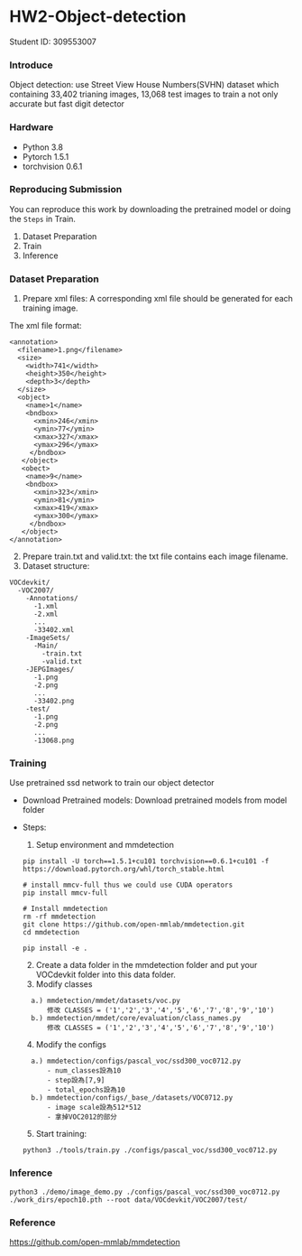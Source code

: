 # HW2-Object-detection
Student ID: 309553007

### Introduce
Object detection: 
use Street View House Numbers(SVHN) dataset which containing 33,402 trianing images, 13,068 test images to train a not only accurate but fast digit detector

### Hardware
* Python 3.8
* Pytorch 1.5.1
* torchvision 0.6.1

### Reproducing Submission
You can reproduce this work by downloading  the pretrained model or doing the ```Steps``` in Train.
1. Dataset Preparation
2. Train
3. Inference

### Dataset Preparation
1. Prepare xml files: A corresponding xml file should be generated for each training image.

The xml file format:
```
<annotation>
  <filename>1.png</filename>
  <size>
    <width>741</width>
    <height>350</height>
    <depth>3</depth>
  </size>
  <object>
    <name>1</name>
    <bndbox>
      <xmin>246</xmin>
      <ymin>77</ymin>
      <xmax>327</xmax>
      <ymax>296</ymax>
     </bndbox>
   </object>
   <obect>
    <name>9</name>
    <bndbox>
      <xmin>323</xmin>
      <ymin>81</ymin>
      <xmax>419</xmax>
      <ymax>300</ymax>
     </bndbox>
   </object>
</annotation>
```
2. Prepare train.txt and valid.txt: the txt file contains each image filename.
3. Dataset structure:
```
VOCdevkit/
  -VOC2007/
    -Annotations/
      -1.xml
      -2.xml
      ...
      -33402.xml
    -ImageSets/
      -Main/
        -train.txt
        -valid.txt
    -JEPGImages/
      -1.png
      -2.png
      ...
      -33402.png
    -test/
      -1.png
      -2.png
      ...
      -13068.png
```

### Training
Use pretrained ssd network to train our object detector
* Download Pretrained models:
Download pretrained models from model folder
* Steps:
  1. Setup environment and mmdetection
  ```
  pip install -U torch==1.5.1+cu101 torchvision==0.6.1+cu101 -f https://download.pytorch.org/whl/torch_stable.html

  # install mmcv-full thus we could use CUDA operators
  pip install mmcv-full

  # Install mmdetection
  rm -rf mmdetection
  git clone https://github.com/open-mmlab/mmdetection.git
  cd mmdetection

  pip install -e .
  ```
  2. Create a data folder in the mmdetection folder and put your VOCdevkit folder into this data folder.
  3. Modify classes
  ```
    a.) mmdetection/mmdet/datasets/voc.py
        修改 CLASSES = ('1','2','3','4','5','6','7','8','9','10')
    b.) mmdetection/mmdet/core/evaluation/class_names.py
        修改 CLASSES = ('1','2','3','4','5','6','7','8','9','10')
  ```
    
  4. Modify the configs
  ```
    a.) mmdetection/configs/pascal_voc/ssd300_voc0712.py
        - num_classes設為10
        - step設為[7,9]
        - total_epochs設為10
    b.) mmdetection/configs/_base_/datasets/VOC0712.py
        - image scale設為512*512
        - 拿掉VOC2012的部分
  ```
  5. Start training:
  
  ```python3 ./tools/train.py ./configs/pascal_voc/ssd300_voc0712.py```
  

### Inference

```python3 ./demo/image_demo.py ./configs/pascal_voc/ssd300_voc0712.py ./work_dirs/epoch10.pth --root data/VOCdevkit/VOC2007/test/```

### Reference
<https://github.com/open-mmlab/mmdetection>
